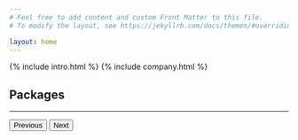 ```yaml
---
# Feel free to add content and custom Front Matter to this file.
# To modify the layout, see https://jekyllrb.com/docs/themes/#overriding-theme-defaults

layout: home
---
```

{% include intro.html %}
{% include company.html %}

<section class="packages" id="packages">
    <div class="container-sm">
        <h2>Packages</h2>
        <hr>
        <div id="carouselExampleControls" class="carousel slide" data-bs-ride="carousel">
          <div class="carousel-inner">
            <div class="carousel-item active">
            </div>
            <div class="carousel-item">
            </div>
            <div class="carousel-item">
            </div>
          </div>
          <button class="carousel-control-prev" type="button" data-bs-target="#carouselExampleControls" data-bs-slide="prev">
            <span class="carousel-control-prev-icon" aria-hidden="true"></span>
            <span class="visually-hidden">Previous</span>
          </button>
          <button class="carousel-control-next" type="button" data-bs-target="#carouselExampleControls" data-bs-slide="next">
            <span class="carousel-control-next-icon" aria-hidden="true"></span>
            <span class="visually-hidden">Next</span>
          </button>
        </div>
    </div>
</section>
